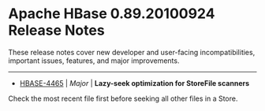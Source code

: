
<!---
# Licensed to the Apache Software Foundation (ASF) under one
# or more contributor license agreements.  See the NOTICE file
# distributed with this work for additional information
# regarding copyright ownership.  The ASF licenses this file
# to you under the Apache License, Version 2.0 (the
# "License"); you may not use this file except in compliance
# with the License.  You may obtain a copy of the License at
#
#     http://www.apache.org/licenses/LICENSE-2.0
#
# Unless required by applicable law or agreed to in writing, software
# distributed under the License is distributed on an "AS IS" BASIS,
# WITHOUT WARRANTIES OR CONDITIONS OF ANY KIND, either express or implied.
# See the License for the specific language governing permissions and
# limitations under the License.
-->
# Apache HBase  0.89.20100924 Release Notes

These release notes cover new developer and user-facing incompatibilities, important issues, features, and major improvements.


---

* [HBASE-4465](https://issues.apache.org/jira/browse/HBASE-4465) | *Major* | **Lazy-seek optimization for StoreFile scanners**

Check the most recent file first before seeking all other files in a Store.



